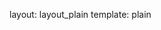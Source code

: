 layout: layout_plain
template: plain

<script src="https://rawgithub.com/mrdoob/three.js/master/build/three.min.js"></script>
<script src="https://rawgithub.com/mrdoob/three.js/master/examples/js/controls/TrackballControls.js"></script>
<script src="https://www.greensock.com/js/src/TweenMax.min.js"></script>

<script type="text/javascript">
	// global namespace for our app
	window.Walk = {};
</script>

<script src="https://rawgithub.com/craftstudios/Walk-Cycle/0.3/app/viewport.js"></script>
<script src="https://rawgithub.com/craftstudios/Walk-Cycle/0.3/app/material_factory.js"></script>
<script src="https://rawgithub.com/craftstudios/Walk-Cycle/0.3/app/app.js"></script>